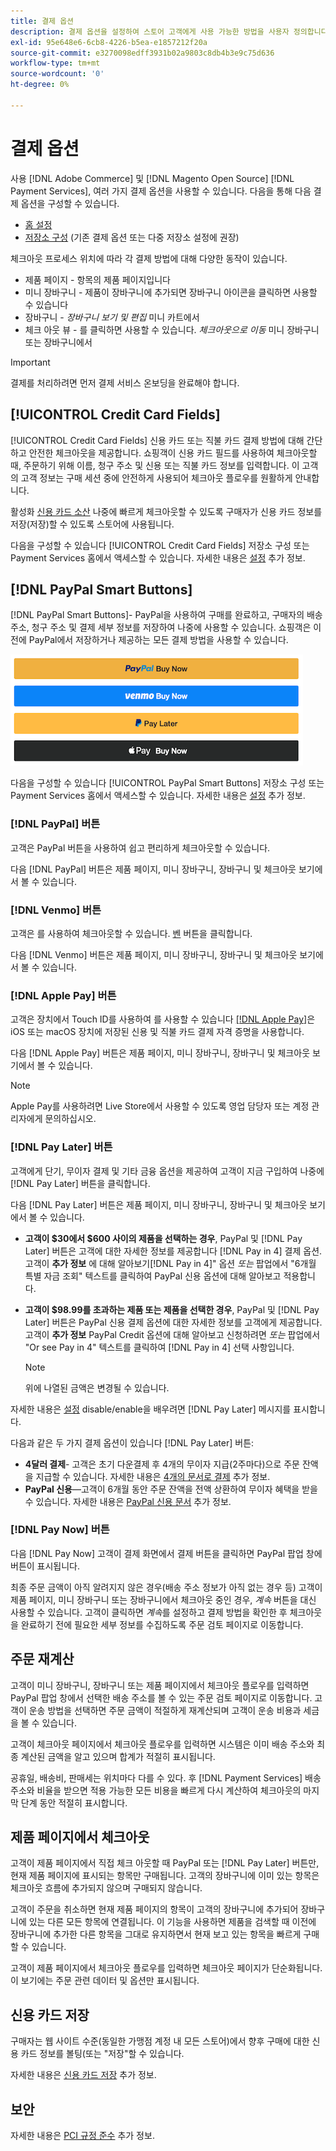 ```yaml
---
title: 결제 옵션
description: 결제 옵션을 설정하여 스토어 고객에게 사용 가능한 방법을 사용자 정의합니다.
exl-id: 95e648e6-6cb8-4226-b5ea-e1857212f20a
source-git-commit: e3270098edff3931b02a9803c8db4b3e9c75d636
workflow-type: tm+mt
source-wordcount: '0'
ht-degree: 0%

---
```


# 결제 옵션

사용 [!DNL Adobe Commerce] 및 [!DNL Magento Open Source] [!DNL Payment Services], 여러 가지 결제 옵션을 사용할 수 있습니다. 다음을 통해 다음 결제 옵션을 구성할 수 있습니다.

* [홈 설정](payments-home.md)
* [저장소 구성](configure-admin.md) (기존 결제 옵션 또는 다중 저장소 설정에 권장)

체크아웃 프로세스 위치에 따라 각 결제 방법에 대해 다양한 동작이 있습니다.

* 제품 페이지 - 항목의 제품 페이지입니다
* 미니 장바구니 - 제품이 장바구니에 추가되면 장바구니 아이콘을 클릭하면 사용할 수 있습니다
* 장바구니 - _장바구니 보기 및 편집_ 미니 카트에서
* 체크 아웃 뷰 - 를 클릭하면 사용할 수 있습니다. _체크아웃으로 이동_ 미니 장바구니 또는 장바구니에서

>[!IMPORTANT]
>
>결제를 처리하려면 먼저 결제 서비스 온보딩을 완료해야 합니다.

## [!UICONTROL Credit Card Fields]

[!UICONTROL Credit Card Fields] 신용 카드 또는 직불 카드 결제 방법에 대해 간단하고 안전한 체크아웃을 제공합니다. 쇼핑객이 신용 카드 필드를 사용하여 체크아웃할 때, 주문하기 위해 이름, 청구 주소 및 신용 또는 직불 카드 정보를 입력합니다. 이 고객의 고객 정보는 구매 세션 중에 안전하게 사용되어 체크아웃 플로우를 원활하게 안내합니다.

활성화 [신용 카드 소산](#vaulting) 나중에 빠르게 체크아웃할 수 있도록 구매자가 신용 카드 정보를 저장(저장)할 수 있도록 스토어에 사용됩니다.

다음을 구성할 수 있습니다 [!UICONTROL Credit Card Fields] 저장소 구성 또는 Payment Services 홈에서 액세스할 수 있습니다. 자세한 내용은 [설정](settings.md#credit-card-fields) 추가 정보.

## [!DNL PayPal Smart Buttons]

[!DNL PayPal Smart Buttons]- PayPal을 사용하여 구매를 완료하고, 구매자의 배송 주소, 청구 주소 및 결제 세부 정보를 저장하여 나중에 사용할 수 있습니다. 쇼핑객은 이전에 PayPal에서 저장하거나 제공하는 모든 결제 방법을 사용할 수 있습니다.

![[!DNL PayPal Smart Buttons] 옵션](assets/buttons-md.png)

다음을 구성할 수 있습니다 [!UICONTROL PayPal Smart Buttons] 저장소 구성 또는 Payment Services 홈에서 액세스할 수 있습니다.  자세한 내용은 [설정](settings.md#payment-buttons) 추가 정보.

### [!DNL PayPal] 버튼

고객은 PayPal 버튼을 사용하여 쉽고 편리하게 체크아웃할 수 있습니다.

다음 [!DNL PayPal] 버튼은 제품 페이지, 미니 장바구니, 장바구니 및 체크아웃 보기에서 볼 수 있습니다.

### [!DNL Venmo] 버튼

고객은 를 사용하여 체크아웃할 수 있습니다. [벤](https://venmo.com/) 버튼을 클릭합니다.

다음 [!DNL Venmo] 버튼은 제품 페이지, 미니 장바구니, 장바구니 및 체크아웃 보기에서 볼 수 있습니다.

### [!DNL Apple Pay] 버튼

고객은 장치에서 Touch ID를 사용하여 를 사용할 수 있습니다 [[!DNL Apple Pay]](https://www.apple.com/apple-pay/)은 iOS 또는 macOS 장치에 저장된 신용 및 직불 카드 결제 자격 증명을 사용합니다.

다음 [!DNL Apple Pay] 버튼은 제품 페이지, 미니 장바구니, 장바구니 및 체크아웃 보기에서 볼 수 있습니다.

>[!NOTE]
>
> Apple Pay를 사용하려면 Live Store에서 사용할 수 있도록 영업 담당자 또는 계정 관리자에게 문의하십시오.

### [!DNL Pay Later] 버튼

고객에게 단기, 무이자 결제 및 기타 금융 옵션을 제공하여 고객이 지금 구입하여 나중에 [!DNL Pay Later] 버튼을 클릭합니다.

다음 [!DNL Pay Later] 버튼은 제품 페이지, 미니 장바구니, 장바구니 및 체크아웃 보기에서 볼 수 있습니다.

* **고객이 $30에서 $600 사이의 제품을 선택하는 경우**, PayPal 및 [!DNL Pay Later] 버튼은 고객에 대한 자세한 정보를 제공합니다 [!DNL Pay in 4] 결제 옵션. 고객이 **추가 정보** 에 대해 알아보기[!DNL Pay in 4]&quot; 옵션 _또는_ 팝업에서 &quot;6개월 특별 자금 조회&quot; 텍스트를 클릭하여 PayPal 신용 옵션에 대해 알아보고 적용합니다.
* **고객이 $98.99를 초과하는 제품 또는 제품을 선택한 경우**, PayPal 및 [!DNL Pay Later] 버튼은 PayPal 신용 결제 옵션에 대한 자세한 정보를 고객에게 제공합니다. 고객이 **추가 정보** PayPal Credit 옵션에 대해 알아보고 신청하려면 _또는_ 팝업에서 &quot;Or see Pay in 4&quot; 텍스트를 클릭하여 [!DNL Pay in 4] 선택 사항입니다.

   >[!NOTE]
   >
   >위에 나열된 금액은 변경될 수 있습니다.

자세한 내용은 [설정](settings.md#payment-buttons) disable/enable을 배우려면 [!DNL Pay Later] 메시지를 표시합니다.

다음과 같은 두 가지 결제 옵션이 있습니다 [!DNL Pay Later] 버튼:

* **4달러 결제**- 고객은 초기 다운결제 후 4개의 무이자 지급(2주마다)으로 주문 잔액을 지급할 수 있습니다. 자세한 내용은 [4개의 문서로 결제](https://www.paypal.com/us/digital-wallet/ways-to-pay/buy-now-pay-later) 추가 정보.
* **PayPal 신용**—고객이 6개월 동안 주문 잔액을 전액 상환하여 무이자 혜택을 받을 수 있습니다. 자세한 내용은 [PayPal 신용 문서](https://www.paypal.com/us/webapps/mpp/paypal-credit) 추가 정보.

### [!DNL Pay Now] 버튼

다음 [!DNL Pay Now] 고객이 결제 화면에서 결제 버튼을 클릭하면 PayPal 팝업 창에 버튼이 표시됩니다.

최종 주문 금액이 아직 알려지지 않은 경우(배송 주소 정보가 아직 없는 경우 등) 고객이 제품 페이지, 미니 장바구니 또는 장바구니에서 체크아웃 중인 경우, _계속_ 버튼을 대신 사용할 수 있습니다. 고객이 클릭하면 _계속_&#x200B;를 설정하고 결제 방법을 확인한 후 체크아웃을 완료하기 전에 필요한 세부 정보를 수집하도록 주문 검토 페이지로 이동합니다.

## 주문 재계산

고객이 미니 장바구니, 장바구니 또는 제품 페이지에서 체크아웃 플로우를 입력하면 PayPal 팝업 창에서 선택한 배송 주소를 볼 수 있는 주문 검토 페이지로 이동합니다. 고객이 운송 방법을 선택하면 주문 금액이 적절하게 재계산되며 고객이 운송 비용과 세금을 볼 수 있습니다.

고객이 체크아웃 페이지에서 체크아웃 플로우를 입력하면 시스템은 이미 배송 주소와 최종 계산된 금액을 알고 있으며 합계가 적절히 표시됩니다.

공휴일, 배송비, 판매세는 위치마다 다를 수 있다. 후 [!DNL Payment Services] 배송 주소와 비율을 받으면 적용 가능한 모든 비용을 빠르게 다시 계산하여 체크아웃의 마지막 단계 동안 적절히 표시합니다.

## 제품 페이지에서 체크아웃

고객이 제품 페이지에서 직접 체크 아웃할 때 PayPal 또는 [!DNL Pay Later] 버튼만, 현재 제품 페이지에 표시되는 항목만 구매됩니다. 고객의 장바구니에 이미 있는 항목은 체크아웃 흐름에 추가되지 않으며 구매되지 않습니다.

고객이 주문을 취소하면 현재 제품 페이지의 항목이 고객의 장바구니에 추가되어 장바구니에 있는 다른 모든 항목에 연결됩니다. 이 기능을 사용하면 제품을 검색할 때 이전에 장바구니에 추가한 다른 항목을 그대로 유지하면서 현재 보고 있는 항목을 빠르게 구매할 수 있습니다.

고객이 제품 페이지에서 체크아웃 플로우를 입력하면 체크아웃 페이지가 단순화됩니다. 이 보기에는 주문 관련 데이터 및 옵션만 표시됩니다.

## 신용 카드 저장

구매자는 웹 사이트 수준(동일한 가맹점 계정 내 모든 스토어)에서 향후 구매에 대한 신용 카드 정보를 볼팅(또는 &quot;저장&quot;할 수 있습니다.

자세한 내용은 [신용 카드 저장](vaulting.md) 추가 정보.

## 보안

자세한 내용은 [PCI 규정 준수](security.md#pci-compliance) 추가 정보.
